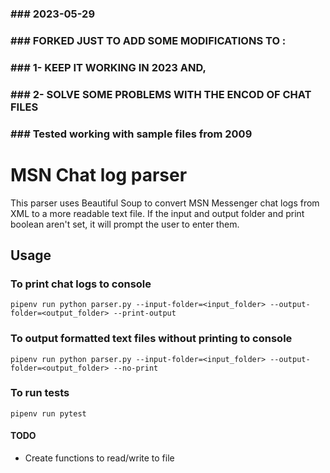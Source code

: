 ### ### 2023-05-29
### ### FORKED JUST TO ADD SOME MODIFICATIONS TO :
### ### 1- KEEP IT WORKING IN 2023 AND,
### ### 2- SOLVE SOME PROBLEMS WITH THE ENCOD OF CHAT FILES
### ### Tested working with sample files from 2009
### 

# MSN Chat log parser

This parser uses Beautiful Soup to convert MSN Messenger chat logs from XML to a more readable text file.
If the input and output folder and print boolean aren't set, it will prompt the user to enter them.

## Usage

### To print chat logs to console
`pipenv run python parser.py --input-folder=<input_folder> --output-folder=<output_folder> --print-output`


### To output formatted text files without printing to console

`pipenv run python parser.py --input-folder=<input_folder> --output-folder=<output_folder> --no-print`

### To run tests

`pipenv run pytest`

#### TODO

* Create functions to read/write to file

